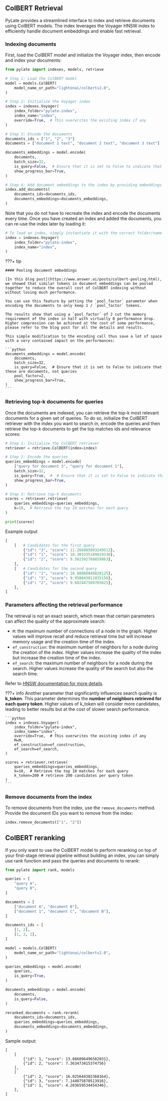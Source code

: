 ## ColBERT Retrieval

PyLate provides a streamlined interface to index and retrieve documents using ColBERT models. The index leverages the Voyager HNSW index to efficiently handle document embeddings and enable fast retrieval.

### Indexing documents

First, load the ColBERT model and initialize the Voyager index, then encode and index your documents:

```python
from pylate import indexes, models, retrieve

# Step 1: Load the ColBERT model
model = models.ColBERT(
    model_name_or_path="lightonai/colbertv2.0",
)

# Step 2: Initialize the Voyager index
index = indexes.Voyager(
    index_folder="pylate-index",
    index_name="index",
    override=True,  # This overwrites the existing index if any
)

# Step 3: Encode the documents
documents_ids = ["1", "2", "3"]
documents = ["document 1 text", "document 2 text", "document 3 text"]

documents_embeddings = model.encode(
    documents,
    batch_size=32,
    is_query=False,  # Ensure that it is set to False to indicate that these are documents, not queries
    show_progress_bar=True,
)

# Step 4: Add document embeddings to the index by providing embeddings and corresponding ids
index.add_documents(
    documents_ids=documents_ids,
    documents_embeddings=documents_embeddings,
)
```

Note that you do not have to recreate the index and encode the documents every time. Once you have created an index and added the documents, you can re-use the index later by loading it:

```python
# To load an index, simply instantiate it with the correct folder/name and without overriding it
index = indexes.Voyager(
    index_folder="pylate-index",
    index_name="index",
)
```

???+ tip

    #### Pooling document embeddings

    [In this blog post](https://www.answer.ai/posts/colbert-pooling.html), we showed that similar tokens in document embeddings can be pooled together to reduce the overall cost of ColBERT indexing without without losing much performance. 
    
    You can use this feature by setting the `pool_factor` parameter when encoding the documents to only keep 1 / `pool_factor` tokens. 
    
    The results show that using a `pool_factor` of 2 cut the memory requirement of the index in half with virtually 0 performance drop. Higher compression can be achieved at the cost of some performance, please refer to the blog post for all the details and results.

    This simple modification to the encoding call thus save a lot of space with a very contained impact on the performances:

    ```python
    documents_embeddings = model.encode(
        documents,
        batch_size=32,
        is_query=False,  # Ensure that it is set to False to indicate that these are documents, not queries
        pool_factor=2,
        show_progress_bar=True,
    )
    ```

### Retrieving top-k documents for queries

Once the documents are indexed, you can retrieve the top-k most relevant documents for a given set of queries.
To do so, initialize the ColBERT retriever with the index you want to search in, encode the queries and then retrieve the top-k documents to get the top matches ids and relevance scores:

```python
# Step 1: Initialize the ColBERT retriever
retriever = retrieve.ColBERT(index=index)

# Step 2: Encode the queries
queries_embeddings = model.encode(
    ["query for document 3", "query for document 1"],
    batch_size=32,
    is_query=True,  #  # Ensure that it is set to False to indicate that these are queries
    show_progress_bar=True,
)

# Step 3: Retrieve top-k documents
scores = retriever.retrieve(
    queries_embeddings=queries_embeddings, 
    k=10,  # Retrieve the top 10 matches for each query
)

print(scores)
```

Example output

```python
[
    [   # Candidates for the first query
        {"id": "3", "score": 11.266985893249512},
        {"id": "1", "score": 10.303335189819336},
        {"id": "2", "score": 9.502392768859863},
    ],
    [   # Candidates for the second query
        {"id": "1", "score": 10.88800048828125},
        {"id": "3", "score": 9.950843811035156},
        {"id": "2", "score": 9.602447509765625},
    ],
]
```

### Parameters affecting the retrieval performance

The retrieval is not an exact search, which mean that certain parameters can affect the quality of the approximate search:

- `M`: the maximum number of connections of a node in the graph. Higher values will improve recall and reduce retrieval time but will increase memory usage and the creation time of the index.
- `ef_construction`: the maximum number of neighbors for a node during the creation of the index. Higher values increase the quality of the index but increase the creation time of the index.
- `ef_search`: the maximum number of neighbors for a node during the search. Higher values increase the quality of the search but also the search time.

Refer to [HNSW documentation for more details](https://www.pinecone.io/learn/series/faiss/hnsw/). 

???+ info
    Another parameter that significantly influences search quality is **k_token**. This parameter determines the **number of neighbors retrieved for each query token**. Higher values of k_token will consider more candidates, leading to better results but at the cost of slower search performance.

    ```python
    index = indexes.Voyager(
        index_folder="pylate-index",
        index_name="index",
        override=True,  # This overwrites the existing index if any
        M=M,
        ef_construction=ef_construction,
        ef_search=ef_search,
    )

    scores = retriever.retrieve(
        queries_embeddings=queries_embeddings, 
        k=10,  # Retrieve the top 10 matches for each query
        k_token=200 # retrieve 200 candidates per query token
    )
    ```

### Remove documents from the index

To remove documents from the index, use the `remove_documents` method. Provide the document IDs you want to remove from the index:

```python
index.remove_documents(["1", "2"])
```

## ColBERT reranking

If you only want to use the ColBERT model to perform reranking on top of your first-stage retrieval pipeline without building an index, you can simply use rank function and pass the queries and documents to rerank:

```python
from pylate import rank, models

queries = [
    "query A",
    "query B",
]

documents = [
    ["document A", "document B"],
    ["document 1", "document C", "document B"],
]

documents_ids = [
    [1, 2],
    [1, 3, 2],
]

model = models.ColBERT(
    model_name_or_path="lightonai/colbertv2.0",
)

queries_embeddings = model.encode(
    queries,
    is_query=True,
)

documents_embeddings = model.encode(
    documents,
    is_query=False,
)

reranked_documents = rank.rerank(
    documents_ids=documents_ids,
    queries_embeddings=queries_embeddings,
    documents_embeddings=documents_embeddings,
)
```

Sample output:

```
[
    [
        {"id": 1, "score": 13.866096496582031}, 
        {"id": 2, "score": 7.363473415374756}
    ],
    [
        {"id": 2, "score": 16.025644302368164},
        {"id": 3, "score": 7.144075870513916},
        {"id": 1, "score": 4.203659534454346},
    ],
]
```